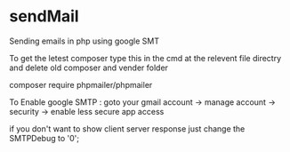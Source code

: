 # sendMail
Sending emails in php using google SMT

To get the letest composer type this in the cmd at the relevent file directry and delete old composer and vender folder

composer require phpmailer/phpmailer

To Enable google SMTP :
goto your gmail account -> manage account -> security -> enable less secure app access

if you don't want to show client server response just change the SMTPDebug to '0';
